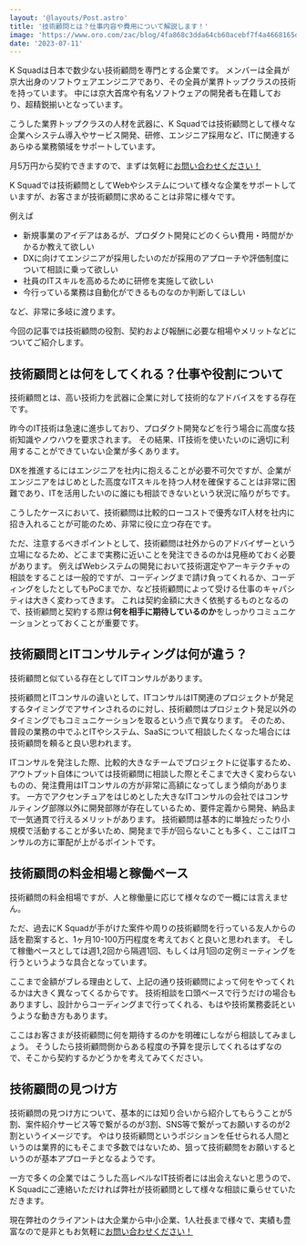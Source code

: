 ```yaml
---
layout: '@layouts/Post.astro'
title: '技術顧問とは？仕事内容や費用について解説します！'
image: 'https://www.oro.com/zac/blog/4fa868c3dda64cb60acebf7f4a4668165de6acf1.jpeg'
date: '2023-07-11'
---
```


K Squadは日本で数少ない技術顧問を専門とする企業です。
メンバーは全員が京大出身のソフトウェアエンジニアであり、その全員が業界トップクラスの技術を持っています。
中には京大首席や有名ソフトウェアの開発者も在籍しており、超精鋭揃いとなっています。

こうした業界トップクラスの人材を武器に、K Squadでは技術顧問として様々な企業へシステム導入やサービス開発、研修、エンジニア採用など、ITに関連するあらゆる業務領域をサポートしています。

月5万円から契約できますので、まずは気軽に[お問い合わせください！](/contact)

K Squadでは技術顧問としてWebやシステムについて様々な企業をサポートしていますが、お客さまが技術顧問に求めることは非常に様々です。

例えば

- 新規事業のアイデアはあるが、プロダクト開発にどのくらい費用・時間がかかるか教えて欲しい
- DXに向けてエンジニアが採用したいのだが採用のアプローチや評価制度について相談に乗って欲しい
- 社員のITスキルを高めるために研修を実施して欲しい
- 今行っている業務は自動化ができるものなのか判断してほしい

など、非常に多岐に渡ります。

今回の記事では技術顧問の役割、契約および報酬に必要な相場やメリットなどについてご紹介します。

## 技術顧問とは何をしてくれる？仕事や役割について

技術顧問とは、高い技術力を武器に企業に対して技術的なアドバイスをする存在です。

昨今のIT技術は急速に進歩しており、プロダクト開発などを行う場合に高度な技術知識やノウハウを要求されます。
その結果、IT技術を使いたいのに適切に利用することができていない企業が多くあります。

DXを推進するにはエンジニアを社内に抱えることが必要不可欠ですが、企業がエンジニアをはじめとした高度なITスキルを持つ人材を確保することは非常に困難であり、ITを活用したいのに誰にも相談できないという状況に陥りがちです。

こうしたケースにおいて、技術顧問は比較的ローコストで優秀なIT人材を社内に招き入れることが可能のため、非常に役に立つ存在です。

ただ、注意するべきポイントとして、技術顧問は社外からのアドバイザーという立場になるため、どこまで実務に近いことを発注できるのかは見極めておく必要があります。
例えばWebシステムの開発において技術選定やアーキテクチャの相談をすることは一般的ですが、コーディングまで請け負ってくれるか、コーディングをしたとしてもPoCまでか、など技術顧問によって受ける仕事のキャパシティは大きく変わってきます。
これは契約金額に大きく依拠するものとなるので、技術顧問と契約する際は**何を相手に期待しているのか**をしっかりコミュニケーションとっておくことが重要です。

## 技術顧問とITコンサルティングは何が違う？

技術顧問と似ている存在としてITコンサルがあります。

技術顧問とITコンサルの違いとして、ITコンサルはIT関連のプロジェクトが発足するタイミングでアサインされるのに対し、技術顧問はプロジェクト発足以外のタイミングでもコミュニケーションを取るという点で異なります。
そのため、普段の業務の中でふとITやシステム、SaaSについて相談したくなった場合には技術顧問を頼ると良い思われます。

ITコンサルを発注した際、比較的大きなチームでプロジェクトに従事するため、アウトプット自体については技術顧問に相談した際とそこまで大きく変わらないものの、発注費用はITコンサルの方が非常に高額になってしまう傾向があります。
一方でアクセンチュアをはじめとした大きなITコンサルの会社ではコンサルティング部隊以外に開発部隊が存在しているため、要件定義から開発、納品まで一気通貫で行えるメリットがあります。
技術顧問は基本的に単独だったり小規模で活動することが多いため、開発まで手が回らないことも多く、ここはITコンサルの方に軍配が上がるポイントです。

## 技術顧問の料金相場と稼働ペース

技術顧問の料金相場ですが、人と稼働量に応じて様々なので一概には言えません。

ただ、過去にK Squadが手がけた案件や周りの技術顧問を行っている友人からの話を勘案すると、1ヶ月10-100万円程度を考えておくと良いと思われます。
そして稼働ペースとしては週1,2回から隔週1回、もしくは月1回の定例ミーティングを行うというような具合となっています。

ここまで金額がブレる理由として、上記の通り技術顧問によって何をやってくれるかは大きく異なってくるからです。
技術相談を口頭ベースで行うだけの場合もありますし、設計からコーディングまで行ってくれる、もはや技術業務委託というような動き方もあります。

ここはお客さまが技術顧問に何を期待するのかを明確にしながら相談してみましょう。
そうしたら技術顧問側からある程度の予算を提示してくれるはずなので、そこから契約するかどうかを考えてみてください。

## 技術顧問の見つけ方

技術顧問の見つけ方について、基本的には知り合いから紹介してもらうことが5割、案件紹介サービス等で繋がるのが3割、SNS等で繋がってお願いするのが2割というイメージです。
やはり技術顧問というポジションを任せられる人間というのは業界的にもそこまで多数ではないため、狙って技術顧問をお願いするというのが基本アプローチとなるようです。

一方で多くの企業ではこうした高レベルなIT技術者には出会えないと思うので、K Squadにご連絡いただければ弊社が技術顧問として様々な相談に乗らせていただきます。

現在弊社のクライアントは大企業から中小企業、1人社長まで様々で、実績も豊富なので是非ともお気軽に[お問い合わせください！](/contact)
